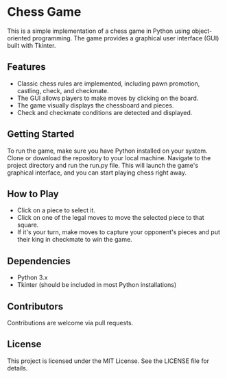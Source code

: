 # Chess Game

This is a simple implementation of a chess game in Python using object-oriented programming. The game provides a graphical user interface (GUI) built with Tkinter.

## Features

- Classic chess rules are implemented, including pawn promotion, castling, check, and checkmate.
- The GUI allows players to make moves by clicking on the board.
- The game visually displays the chessboard and pieces.
- Check and checkmate conditions are detected and displayed.

## Getting Started

To run the game, make sure you have Python installed on your system. Clone or download the repository to your local machine. Navigate to the project directory and run the run.py file.
This will launch the game's graphical interface, and you can start playing chess right away.

## How to Play

- Click on a piece to select it.
- Click on one of the legal moves to move the selected piece to that square.
- If it's your turn, make moves to capture your opponent's pieces and put their king in checkmate to win the game.

## Dependencies

- Python 3.x
- Tkinter (should be included in most Python installations)

## Contributors

Contributions are welcome via pull requests.

## License

This project is licensed under the MIT License. See the LICENSE file for details.
